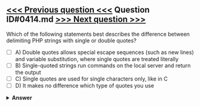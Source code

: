 [<<< Previous question <<<](0413.md)   Question ID#0414.md   [>>> Next question >>>](0415.md)
---

Which of the following statements best describes the difference between delimiting PHP strings with single or double quotes?

- [ ] A) Double quotes allows special escape sequences (such as new lines) and variable substitution, where single quotes are treated literally
- [ ] B) Single-quoted strings run commands on the local server and return the output
- [ ] C) Single quotes are used for single characters only, like in C
- [ ] D) It makes no difference which type of quotes you use

<details><summary><b>Answer</b></summary>
<p>
  Answer: <strong>A</strong>
</p>
</details>
